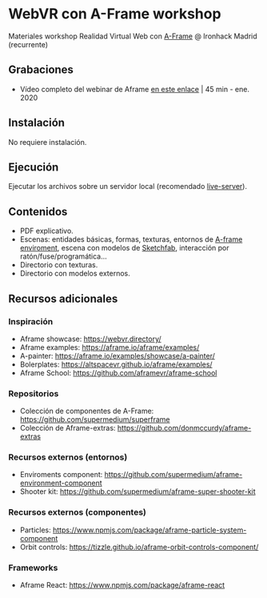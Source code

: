 # WebVR con A-Frame workshop

Materiales workshop Realidad Virtual Web con [A-Frame](https://aframe.io/) @ Ironhack Madrid (recurrente)

## Grabaciones 

- Vídeo completo del webinar de Aframe [en este enlace](https://youtu.be/YITd_MFskjU?t=594) | 45 min - ene. 2020

## Instalación

No requiere instalación.

## Ejecución

Ejecutar los archivos sobre un servidor local (recomendado [live-server](https://www.npmjs.com/package/live-server)).

## Contenidos
- PDF explicativo.
- Escenas: entidades básicas, formas, texturas, entornos de [A-frame enviroment](https://github.com/supermedium/aframe-environment-component), escena con modelos de [Sketchfab](https://sketchfab.com/feed), interacción por ratón/fuse/programática...
- Directorio con texturas.
- Directorio con modelos externos.

## Recursos adicionales

### Inspiración
- Aframe showcase: https://webvr.directory/
- Aframe examples: https://aframe.io/aframe/examples/
- A-painter: https://aframe.io/examples/showcase/a-painter/
- Bolerplates: https://altspacevr.github.io/aframe/examples/
- Aframe School: https://github.com/aframevr/aframe-school

### Repositorios
- Colección de componentes de A-Frame: https://github.com/supermedium/superframe
- Colección de Aframe-extras: https://github.com/donmccurdy/aframe-extras

### Recursos externos (entornos)
- Enviroments component: https://github.com/supermedium/aframe-environment-component
- Shooter kit: https://github.com/supermedium/aframe-super-shooter-kit

### Recursos externos (componentes)
- Particles: https://www.npmjs.com/package/aframe-particle-system-component
- Orbit controls: https://tizzle.github.io/aframe-orbit-controls-component/

### Frameworks
- Aframe React: https://www.npmjs.com/package/aframe-react


